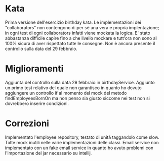 # Kata
Prima versione dell'esercizio birthday kata.
Le implementazioni dei "collaborators" non contengono di per sè una vera e propria implentazione;
in ogni test di ogni collaborators infatti viene mockata la logica.
E' stato abbastanza difficile capire fino a che livello mockare e tutt'ora non sono al 100% sicura di aver rispettato tutte le consegne.
Non è ancora presente il controllo sulla data del 29 febbraio.
# Miglioramenti
Aggiunta del controllo sulla data 29 febbraio in birthdayService.
Aggiunto un primo test relativo del quale non garantisco in quanto ho dovuto aggiungere un controllo if al momento del mock del metodo findEmployeesBornOn ma non penso sia giusto siccome nei test non si dovrebbero inserire condizioni.
# Correzioni
Implementato l'employee repository, testato di unità taggandolo come slow.
Tolte mock inutili nelle varie implementazioni delle classi.
Email service non implementato con un fake email service in quanto ho avuto problemi con l'importazione del jar necessario su intellij.
